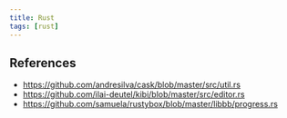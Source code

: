```yaml
---
title: Rust
tags: [rust]
---
```


## References

- <https://github.com/andresilva/cask/blob/master/src/util.rs>
- <https://github.com/ilai-deutel/kibi/blob/master/src/editor.rs>
- <https://github.com/samuela/rustybox/blob/master/libbb/progress.rs>
